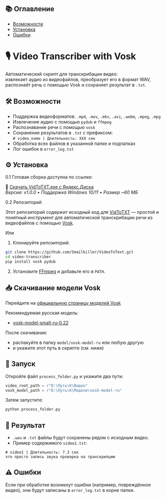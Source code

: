
## 📚 Оглавление

- [Возможности](#️-возможности)
- [Установка](#️-установка)
- [Ошибки](#️-ошибки)



# 🎙️ Video Transcriber with Vosk

Автоматический скрипт для транскрибации видео:  
извлекает аудио из видеофайлов, преобразует его в формат WAV,  
распознаёт речь с помощью Vosk и сохраняет результат в `.txt`.



## 🛠️ Возможности

- Поддержка видеоформатов: `.mp4`, `.mov`, `.mkv`, `.avi`, `.webm`, `.mpeg`, `.mpg`
- Извлечение аудио с помощью `pydub` и `ffmpeg`
- Распознавание речи с помощью `vosk`
- Сохранение результатов в `.txt` с префиксом:  
  `# video_name | Длительность: XXX сек`
- Обработка всех файлов в указанной папке и подпапках
- Лог ошибок в `error_log.txt`



## ⚙️ Установка

0.1 Готовая сборка доступна по ссылке:

🔗 [Скачать VidToTXT.exe с Яндекс.Диска](https://disk.yandex.ru/d/AXk4EWM9273KsQ)  
_Версия: v1.0.0 • Поддержка Windows 10/11 • Размер ~60 МБ_

0.2 Репозиторий

Этот репозиторий содержит исходный код для [VidToTXT](https://github.com/Smailkiller/VideoToText.git) — простой и понятный инструмент для автоматической транскрибации речи из видеофайлов с помощью [Vosk](https://alphacephei.com/vosk/).


Или

1. Клонируйте репозиторий:

```bash
git clone https://github.com/Smailkiller/VideoToText.git
cd video-transcriber
pip install vosk pydub
```

2. Установите [FFmpeg](https://ffmpeg.org/download.html) и добавьте его в `PATH`.



## 📥 Скачивание модели Vosk

Перейдите на [официальную страницу моделей Vosk](https://alphacephei.com/vosk/models)

Рекомендуемая русская модель:
- [vosk-model-small-ru-0.22](https://alphacephei.com/vosk/models/vosk-model-small-ru-0.22.zip)

После скачивания:
- распакуйте в папку `model/vosk-model-ru` или любую другую
- и укажите этот путь в скрипте (см. ниже)



## 🚀 Запуск

Откройте файл `process_folder.py` и укажите два пути:

```python
video_root_path = r"D:\Путь\К\Видео"
vosk_model_path = r"D:\Путь\К\Модели\vosk-model-ru"
```

Затем запустите:

```bash
python process_folder.py
```



## 📂 Результат

- `.wav` и `.txt` файлы будут сохранены рядом с исходным видео.
- Пример содержимого `video1.txt`:

```
# video1 | Длительность: 7.3 сек
это просто запись звука проверка на транскрипцию
```



## ⚠️ Ошибки

Если при обработке возникнут ошибки (например, повреждённое видео), они будут записаны в `error_log.txt` в корне папки.



